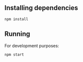 ## Installing dependencies
```
npm install
```

## Running
For development purposes:
```
npm start
```

